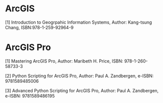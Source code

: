 # ArcGIS

[1] Introduction to Geogrpahic Information Systems, Author: Kang-tsung Chang, ISBN:978-1-259-92964-9

# ArcGIS Pro

[1] Mastering ArcGIS Pro, 
Author: Maribeth H. Price, 
ISBN: 978-1-260-58733-3

[2] Python Scripting for ArcGIS Pro, 
Author: Paul A. Zandbergen, 
e-ISBN: 9781589485006

[3] Advanced Python Scripting for ArcGIS Pro, 
Author: Paul A. Zandbergen, 
e-ISBN: 9781589486195 
